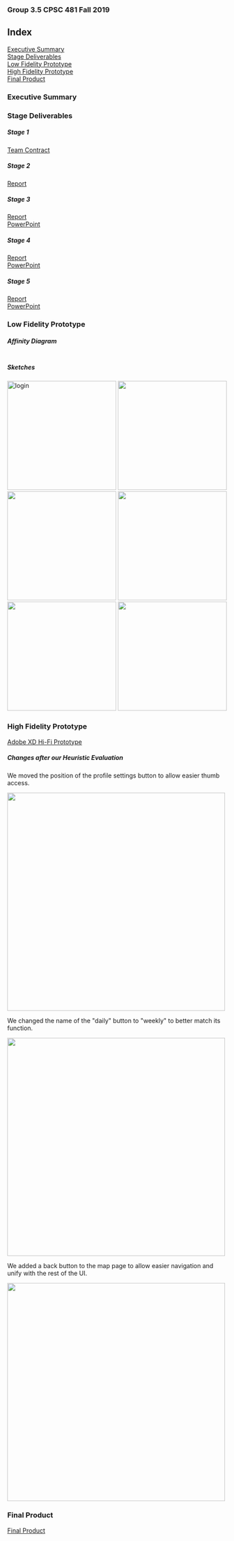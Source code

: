 ### Group 3.5 CPSC 481 Fall 2019

## Index
<section>
  <nav id="nav">
      <a href="#Exec">Executive Summary</a><br/>
      <a href="#Deliverables">Stage Deliverables</a><br/>
      <a href="#Lo-Fi">Low Fidelity Prototype</a><br/>
      <a href="#Hi-Fi">High Fidelity Prototype</a><br/>
      <a href="#Final">Final Product</a><br/>
      
  </nav>
</section>

<section id="Exec">
  <h3>Executive Summary</h3>
</section> 

<section id="Deliverables">
  <h3>Stage Deliverables</h3>
  <h5>Stage 1</h5>
   <a href="https://colin-lacey.github.io/UofC-Mingle/pdf/TeamContract.pdf">Team Contract</a><br/>
  <h5>Stage 2</h5>
   <a href="https://colin-lacey.github.io/UofC-Mingle/pdf/report.pdf">Report</a><br/>
  <h5>Stage 3</h5>
   <a href="https://colin-lacey.github.io/UofC-Mingle/pdf/report3.pdf">Report</a><br/>
   <a href="https://colin-lacey.github.io/UofC-Mingle/pdf/ppt3.pptx">PowerPoint</a><br/>
  <h5>Stage 4</h5>
   <a href="https://colin-lacey.github.io/UofC-Mingle/pdf/report4.pdf">Report</a><br/>
   <a href="https://colin-lacey.github.io/UofC-Mingle/pdf/ppt4.pptx">PowerPoint</a><br/>
  <h5>Stage 5</h5>
   <a href="https://colin-lacey.github.io/UofC-Mingle/pdf/report5.pdf">Report</a><br/>
   <a href="https://colin-lacey.github.io/UofC-Mingle/pdf/ppt5.pptx">PowerPoint</a><br/>
</section> 


<section id="Lo-Fi">
  <h3>Low Fidelity Prototype</h3>
  <h5>Affinity Diagram</h5>
  <img src="https://colin-lacey.github.io/UofC-Mingle/images/affinity.png" alt="">
  <h5>Sketches</h5>
  <img src="https://colin-lacey.github.io/UofC-Mingle/images/login.jpg" width="250" alt="login">
  <img src="https://colin-lacey.github.io/UofC-Mingle/images/categories.jpg" width="250" alt="">
  <img src="https://colin-lacey.github.io/UofC-Mingle/images/scroll.jpg" width="250" alt="">
  <img src="https://colin-lacey.github.io/UofC-Mingle/images/clublisting.jpg" width="250" alt="">
  <img src="https://colin-lacey.github.io/UofC-Mingle/images/clubpage.jpg" width="250" alt="">
  <img src="https://colin-lacey.github.io/UofC-Mingle/images/map.jpg" width="250" alt="">
 </section>
<section id="Hi-Fi">
  <h3>High Fidelity Prototype</h3>
  <a href="https://xd.adobe.com/view/7f4c9a6e-5a7e-4b28-5f93-39eb5dffd701-097d">Adobe XD Hi-Fi Prototype</a>
  <h5>Changes after our Heuristic Evaluation</h5>
   <p>We moved the position of the profile settings button to allow easier thumb access.</p>
   <img src="https://colin-lacey.github.io/UofC-Mingle/images/change1.png" width="500" alt="">
   <p>We changed the name of the "daily" button to "weekly" to better match its function.</p>
   <img src="https://colin-lacey.github.io/UofC-Mingle/images/change2.png" width="500" alt="">
  <p>We added a back button to the map page to allow easier navigation and unify with the rest of the UI.</p>
   <img src="https://colin-lacey.github.io/UofC-Mingle/images/change3.png" width="500" alt="">
</section>

<section id="Final">
  <h3>Final Product</h3>
  <a href="https://l.facebook.com/l.php?u=https%3A%2F%2Fxd.adobe.com%2Fview%2Fa930b2c8-3550-49a5-669f-84076bd5ef58-df01%2F%3Ffbclid%3DIwAR3UEzra4aAI1nYF5GZwrYhi43c23pGZp4MuzbZiAfcWurcqDFamdfnwnYo&h=AT3aKvyubLO2BUF9Dw_EGpemkB69kjeRBPJdyQCpH-8kCiWv_5HdI7aaQ-SJO9YvXL69yCW48Skuwp5aIvPBwIKddWk8X7fsYncJ4F1-JEB1pxAh_tno_jbGdrph0gCgS667y9M">Final Product</a>
</section>

